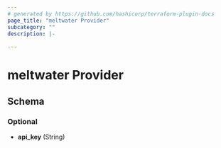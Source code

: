 ```yaml
---
# generated by https://github.com/hashicorp/terraform-plugin-docs
page_title: "meltwater Provider"
subcategory: ""
description: |-
  
---
```


# meltwater Provider





<!-- schema generated by tfplugindocs -->
## Schema

### Optional

- **api_key** (String)

